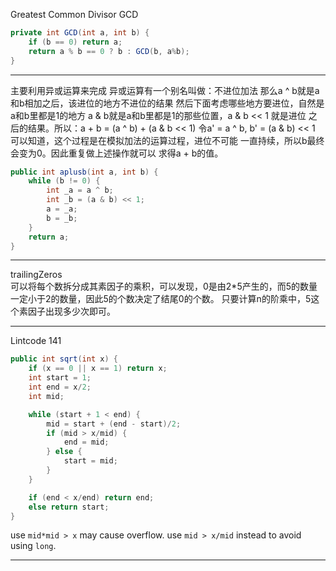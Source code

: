 Greatest Common Divisor GCD
``` java
private int GCD(int a, int b) {
    if (b == 0) return a;
    return a % b == 0 ? b : GCD(b, a%b);
}
```
---
主要利用异或运算来完成
异或运算有一个别名叫做：不进位加法
那么a ^ b就是a和b相加之后，该进位的地方不进位的结果
然后下面考虑哪些地方要进位，自然是a和b里都是1的地方
a & b就是a和b里都是1的那些位置，a & b << 1 就是进位
之后的结果。所以：a + b = (a ^ b) + (a & b << 1)
令a' = a ^ b, b' = (a & b) << 1
可以知道，这个过程是在模拟加法的运算过程，进位不可能
一直持续，所以b最终会变为0。因此重复做上述操作就可以
求得a + b的值。
``` java
public int aplusb(int a, int b) {
    while (b != 0) {
        int _a = a ^ b;
        int _b = (a & b) << 1;
        a = _a;
        b = _b;
    }
    return a;
}
```
---
trailingZeros  
可以将每个数拆分成其素因子的乘积，可以发现，0是由2*5产生的，而5的数量一定小于2的数量，因此5的个数决定了结尾0的个数。
只要计算n的阶乘中，5这个素因子出现多少次即可。

---
Lintcode 141
``` java
public int sqrt(int x) {
    if (x == 0 || x == 1) return x;
    int start = 1;
    int end = x/2;
    int mid;

    while (start + 1 < end) {
        mid = start + (end - start)/2;
        if (mid > x/mid) {
            end = mid;
        } else {
            start = mid;
        }
    }

    if (end < x/end) return end;
    else return start;
}
```
use `mid*mid > x` may cause overflow. use `mid > x/mid` instead to avoid using `long`.  

---
